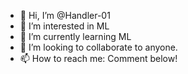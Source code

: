 - 👋 Hi, I’m @Handler-01
- 👀 I’m interested in ML
- 🌱 I’m currently learning ML
- 💞️ I’m looking to collaborate to anyone.
- 📫 How to reach me: Comment below!

<!---
Handler-01/Handler-01 is a ✨ special ✨ repository because its `README.md` (this file) appears on your GitHub profile.
You can click the Preview link to take a look at your changes.
--->
